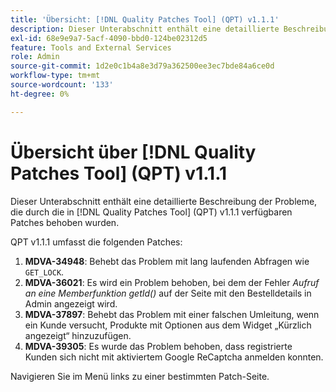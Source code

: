 ```yaml
---
title: 'Übersicht: [!DNL Quality Patches Tool] (QPT) v1.1.1'
description: Dieser Unterabschnitt enthält eine detaillierte Beschreibung der Probleme, die durch die in Version 1.1.1  [!DNL Quality Patches Tool]  Patches behoben wurden.
exl-id: 68e9e9a7-5acf-4090-bbd0-124be02312d5
feature: Tools and External Services
role: Admin
source-git-commit: 1d2e0c1b4a8e3d79a362500ee3ec7bde84a6ce0d
workflow-type: tm+mt
source-wordcount: '133'
ht-degree: 0%

---
```


# Übersicht über [!DNL Quality Patches Tool] (QPT) v1.1.1

Dieser Unterabschnitt enthält eine detaillierte Beschreibung der Probleme, die durch die in [!DNL Quality Patches Tool] (QPT) v1.1.1 verfügbaren Patches behoben wurden.

QPT v1.1.1 umfasst die folgenden Patches:

1. **MDVA-34948**: Behebt das Problem mit lang laufenden Abfragen wie `GET_LOCK`.
1. **MDVA-36021**: Es wird ein Problem behoben, bei dem der Fehler *Aufruf an eine Memberfunktion getId()* auf der Seite mit den Bestelldetails in Admin angezeigt wird.
1. **MDVA-37897**: Behebt das Problem mit einer falschen Umleitung, wenn ein Kunde versucht, Produkte mit Optionen aus dem Widget „Kürzlich angezeigt“ hinzuzufügen.
1. **MDVA-39305**: Es wurde das Problem behoben, dass registrierte Kunden sich nicht mit aktiviertem Google ReCaptcha anmelden konnten.

Navigieren Sie im Menü links zu einer bestimmten Patch-Seite.
